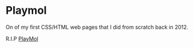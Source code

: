 # Playmol 
On of my first CSS/HTML web pages that I did from scratch back in 2012.

R.I.P [PlayMol](isaksengeir.github.io/playmol)
